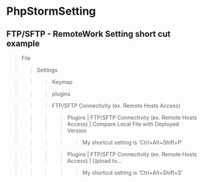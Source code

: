 # PhpStormSetting


## FTP/SFTP - RemoteWork Setting short cut example

> File

> > Settings

> > > Keymap

> > > plugins

> > > FTP/SFTP Connectivity (ex. Remote Hosts Access)

> > > > Plugins | FTP/SFTP Connectivity (ex. Remote Hosts Access) | Compare Local File with Deployed Version

> > > > > My shortcut setting is 'Ctrl+Alt+Shift+P'

> > > > Plugins | FTP/SFTP Connectivity (ex. Remote Hosts Access) | Upload to...

> > > > > My shortcut setting is 'Ctrl+Alt+Shift+S'
